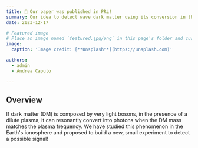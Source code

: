 ```yaml
---
title: 🎉 Our paper was published in PRL! 
summary: Our idea to detect wave dark matter using its conversion in the ionosphere was recently published in PRL. Congrats to Carl, PhD student with Sebastian in Geneva, who did a great job in this paper and is now on the job market!
date: 2023-12-17

# Featured image
# Place an image named `featured.jpg/png` in this page's folder and customize its options here.
image:
  caption: 'Image credit: [**Unsplash**](https://unsplash.com)'

authors:
  - admin
  - Andrea Caputo

---
```


## Overview

If dark matter (DM) is composed by very light bosons, in the presence of a dilute plasma, it can resonantly convert into photons when the DM mass matches the plasma frequency. We have studied this phenomenon in the Earth's ionosphere and proposed to build a new, small experiment to detect a possible signal!
